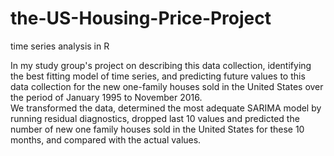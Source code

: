 # the-US-Housing-Price-Project
time series analysis in R

In my study group's project on describing this data collection, identifying the best fitting model of time series, and predicting future values to this data collection for the new one-family houses sold in the United States over the period of January 1995 to November 2016.  
We transformed the data, determined the most adequate SARIMA model by running residual diagnostics, dropped last 10 values and predicted the number of new one family houses sold in the United States for these 10 months, and compared with the actual values. 
